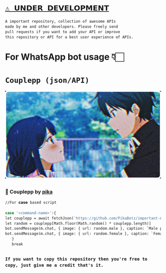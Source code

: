# [`⚠️ 𝗨𝗡𝗗𝗘𝗥 𝗗𝗘𝗩𝗘𝗟𝗢𝗣𝗠𝗘𝗡𝗧`](abc)
<p align="center">

```bash
A important repository, collection of awesome APIs
made by me and other developers. Please freely send
pull requests if you want to add your API or improve
this repository or API for a best user experience of APIs.
```

##

# For WhatsApp bot usage 👇🏻
# `Couplepp (json/API)`

<p align="center">
<img src="https://github.com/PikaBotz/My_Personal_Space/blob/main/Images/API_pics/couplepp.png" alt="Pika" height= "auto" width="auto"/>

##
### 🌟 Couplepp by [pika](https://github.com/PikaBotz/)

```bash
//For 𝗰𝗮𝘀𝗲 based script

case '<command-name>':{
let couplepp = await fetchJson('https://github.com/PikaBotz/important-API/blob/main/couple-API/couplepp.json')
let random = couplepp[Math.floor(Math.random() * couplepp.length)]
bot.sendMessage(m.chat, { image: { url: random.male }, caption: `Male picture.` }, { quoted: m })
bot.sendMessage(m.chat, { image: { url: random.female }, caption: `Female picture` }, { quoted: m })
   }
   break
```

##
### `If you want to copy this repository then you're free to copy, just give me a credit that's it.`
##
